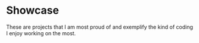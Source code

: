# Showcase
These are projects that I am most proud of and exemplify the kind of coding I enjoy working on the most.
